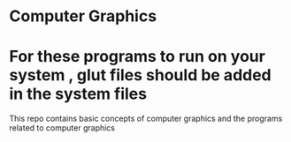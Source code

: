 # Computer Graphics
# For these programs to run on your system , glut files should be added in the system files 
This repo contains basic concepts of computer graphics and the programs related to computer graphics

